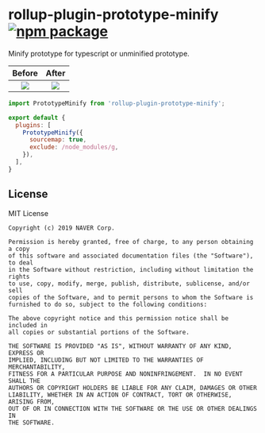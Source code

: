 # rollup-plugin-prototype-minify [![npm package](https://img.shields.io/npm/v/rollup-plugin-prototype-minify.svg)](https://www.npmjs.com/package/rollup-plugin-prototype-minify)

Minify prototype for typescript or unminified prototype.

|Before|After|
|:---:|:---:|
|![](./before.png)|![](./after.png)|
```js
import PrototypeMinify from 'rollup-plugin-prototype-minify';

export default {
  plugins: [
    PrototypeMinify({
      sourcemap: true,
      exclude: /node_modules/g,
    }),
  ],
}
```


## License

MIT License

```
Copyright (c) 2019 NAVER Corp.

Permission is hereby granted, free of charge, to any person obtaining a copy
of this software and associated documentation files (the "Software"), to deal
in the Software without restriction, including without limitation the rights
to use, copy, modify, merge, publish, distribute, sublicense, and/or sell
copies of the Software, and to permit persons to whom the Software is
furnished to do so, subject to the following conditions:

The above copyright notice and this permission notice shall be included in
all copies or substantial portions of the Software.

THE SOFTWARE IS PROVIDED "AS IS", WITHOUT WARRANTY OF ANY KIND, EXPRESS OR
IMPLIED, INCLUDING BUT NOT LIMITED TO THE WARRANTIES OF MERCHANTABILITY,
FITNESS FOR A PARTICULAR PURPOSE AND NONINFRINGEMENT.  IN NO EVENT SHALL THE
AUTHORS OR COPYRIGHT HOLDERS BE LIABLE FOR ANY CLAIM, DAMAGES OR OTHER
LIABILITY, WHETHER IN AN ACTION OF CONTRACT, TORT OR OTHERWISE, ARISING FROM,
OUT OF OR IN CONNECTION WITH THE SOFTWARE OR THE USE OR OTHER DEALINGS IN
THE SOFTWARE.
```

